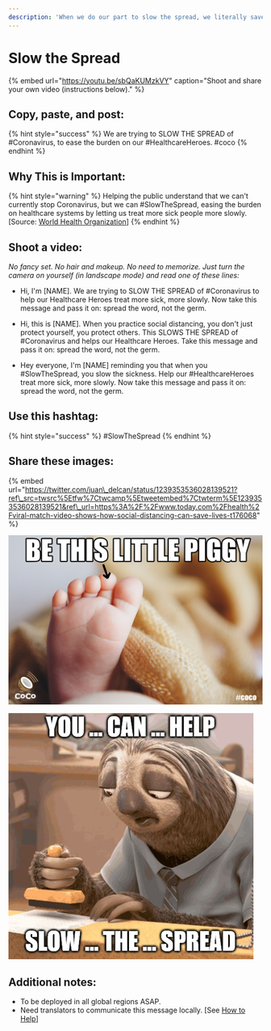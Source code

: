 ```yaml
---
description: 'When we do our part to slow the spread, we literally save lives.'
---
```


# Slow the Spread

{% embed url="https://youtu.be/sbQaKUMzkVY" caption="Shoot and share your own video \(instructions below\)." %}

## Copy, paste, and post:

{% hint style="success" %}
We are trying to SLOW THE SPREAD of \#Coronavirus, to ease the burden on our \#HealthcareHeroes. \#coco
{% endhint %}

## Why This is Important:

{% hint style="warning" %}
 Helping the public understand that we can't currently stop Coronavirus, but we can \#SlowTheSpread, easing the burden on healthcare systems by letting us treat more sick people more slowly. \[Source: [World Health Organization](https://www.who.int/csr/resources/publications/ebola/recovery-toolkit/en/)\]
{% endhint %}

## Shoot a video:

_No fancy set. No hair and makeup. No need to memorize. Just turn the camera on yourself \(in landscape mode\) and read one of these lines:_

* Hi, I'm \[NAME\]. We are trying to SLOW THE SPREAD of \#Coronavirus to help our Healthcare Heroes treat more sick, more slowly. Now take this message and pass it on: spread the word, not the germ. 
* Hi, this is \[NAME\]. When you practice social distancing, you don't just protect yourself, you protect others. This SLOWS THE SPREAD of \#Coronavirus and helps our Healthcare Heroes. Take this message and pass it on: spread the word, not the germ.

* Hey everyone, I'm \[NAME\] reminding you that when you \#SlowTheSpread, you slow the sickness. Help our \#HealthcareHeroes treat more sick, more slowly. Now take this message and pass it on: spread the word, not the germ. 

## Use this hashtag:

{% hint style="success" %}
\#SlowTheSpread
{% endhint %}

## Share these images:

{% embed url="https://twitter.com/juan\_delcan/status/1239353536028139521?ref\_src=twsrc%5Etfw%7Ctwcamp%5Etweetembed%7Ctwterm%5E1239353536028139521&ref\_url=https%3A%2F%2Fwww.today.com%2Fhealth%2Fviral-match-video-shows-how-social-distancing-can-save-lives-t176068" %}



![](../.gitbook/assets/slow-the-spread-piggy.png)

![](../.gitbook/assets/slow-the-spread-sloth%20%281%29.jpg)

## Additional notes:

* To be deployed in all global regions ASAP.
* Need translators to communicate this message locally. \[See [How to Help](../how-to-help.md)\]

